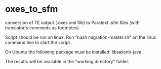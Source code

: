 # oxes_to_sfm
conversion of TE output (.oxes xml file) to Paratext .sfm files (with translator's comments as footnotes)

Script should be run on linux. Run "bash migration-master.sh" on the linux command line to start the script. 

On Ubuntu the following package must be installed: libsaxonb-java

The results will be available in the "working directory" folder. 
